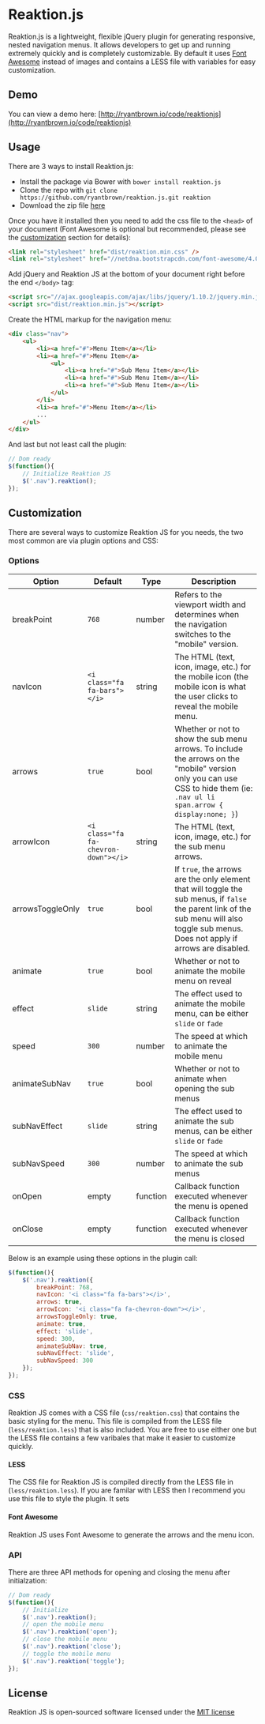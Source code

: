 Reaktion.js
========

Reaktion.js is a lightweight, flexible jQuery plugin for generating responsive, nested navigation menus. It allows developers to get up and running extremely quickly and is completely customizable. By default it uses [Font Awesome](http://fortawesome.github.io/Font-Awesome/) instead of images and contains a LESS file with variables for easy customization.

Demo
------

You can view a demo here: [http://ryantbrown.io/code/reaktionjs](http://ryantbrown.io/code/reaktionjs)



Usage
------

There are 3 ways to install Reaktion.js:

* Install the package via Bower with ```bower install reaktion.js```
* Clone the repo with ```git clone https://github.com/ryantbrown/reaktion.js.git reaktion```
* Download the zip file [here](https://github.com/ryantbrown/reaktion.js/archive/master.zip)

Once you have it installed then you need to add the css file to the `<head>` of your document (Font Awesome is optional but recommended, please see the [customization](#customization) section for details):

```html
<link rel="stylesheet" href="dist/reaktion.min.css" />
<link rel="stylesheet" href="//netdna.bootstrapcdn.com/font-awesome/4.0.3/css/font-awesome.min.css" >
```

Add jQuery and Reaktion JS at the bottom of your document right before the end `</body>` tag:

```html
<script src="//ajax.googleapis.com/ajax/libs/jquery/1.10.2/jquery.min.js"></script>
<script src="dist/reaktion.min.js"></script>
```

Create the HTML markup for the navigation menu:

```html
<div class="nav">
	<ul>
		<li><a href="#">Menu Item</a></li>
		<li><a href="#">Menu Item</a>
			<ul>
				<li><a href="#">Sub Menu Item</a></li>
				<li><a href="#">Sub Menu Item</a></li>
				<li><a href="#">Sub Menu Item</a></li>
			</ul>
		</li>
		<li><a href="#">Menu Item</a></li>
		...
	</ul>
</div>
```

And last but not least call the plugin:

```javascript
// Dom ready
$(function(){
	// Initialize Reaktion JS
	$('.nav').reaktion();
});
```


Customization
------

There are several ways to customize Reaktion JS for you needs, the two most common are via plugin options and CSS:

### Options

| Option | Default | Type | Description |
| -------| --------| -----| ------------|
| breakPoint | `768` | number | Refers to the viewport width and determines when the navigation switches to the "mobile" version.|
| navIcon | `<i class="fa fa-bars"></i>` | string | The HTML (text, icon, image, etc.) for the mobile icon (the mobile icon is what the user clicks to reveal the mobile menu. |
| arrows | `true` | bool | Whether or not to show the sub menu arrows. To include the arrows on the "mobile" version only you can use CSS to hide them (ie: `.nav ul li span.arrow { display:none; }`) |
| arrowIcon | `<i class="fa fa-chevron-down"></i>` | string | The HTML (text, icon, image, etc.) for the sub menu arrows.|
| arrowsToggleOnly | `true` | bool | If `true`, the arrows are the only element that will toggle the sub menus, if `false` the parent link of the sub menu will also toggle sub menus. Does not apply if arrows are disabled.
| animate | `true` | bool | Whether or not to animate the mobile menu on reveal |
| effect | `slide` | string | The effect used to animate the mobile menu, can be either `slide` or `fade` |
| speed | `300` | number | The speed at which to animate the mobile menu |
| animateSubNav | `true` | bool | Whether or not to animate when opening the sub menus |
| subNavEffect | `slide` | string | The effect used to animate the sub menus, can be either `slide` or `fade` |
| subNavSpeed | `300` | number | The speed at which to animate the sub menus |
| onOpen | empty | function | Callback function executed whenever the menu is opened |
| onClose | empty | function | Callback function executed whenever the menu is closed |

Below is an example using these options in the plugin call:

```javascript
$(function(){
	$('.nav').reaktion({
		breakPoint: 768,
	    navIcon: '<i class="fa fa-bars"></i>',
	    arrows: true,
	    arrowIcon: '<i class="fa fa-chevron-down"></i>',
	    arrowsToggleOnly: true,
	    animate: true,
	    effect: 'slide',
	    speed: 300,
	    animateSubNav: true,
	    subNavEffect: 'slide',
	    subNavSpeed: 300
	});
});
```

### CSS

Reaktion JS comes with a CSS file (`css/reaktion.css`) that contains the basic styling for the menu. This file is compiled from the LESS file (`less/reaktion.less`) that is also included. You are free to use either one but the LESS file contains a few varibales that make it easier to customize quickly.
#### LESS

The CSS file for Reaktion JS is compiled directly from the LESS file in (`less/reaktion.less`).  If you are familar with LESS then I recommend you use this file to style the plugin.  It sets

#### Font Awesome

Reaktion JS uses Font Awesome to generate the arrows and the menu icon.

### API

There are three API methods for opening and closing the menu after initialzation:

```javascript
// Dom ready
$(function(){
	// Initialize
	$('.nav').reaktion();
	// open the mobile menu
	$('.nav').reaktion('open');
	// close the mobile menu
	$('.nav').reaktion('close');
	// toggle the mobile menu
	$('.nav').reaktion('toggle');
});
```

## License

Reaktion JS is open-sourced software licensed under the [MIT license](http://opensource.org/licenses/MIT)





